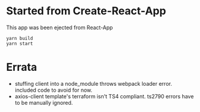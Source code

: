# Started from Create-React-App

This app was been ejected from React-App

```
yarn build
yarn start
```

# Errata
- stuffing client into a node_module throws webpack loader error. included code
to avoid for now.
- axios-client template's terraform isn't TS4 compliant. ts2790 errors have to be manually ignored.